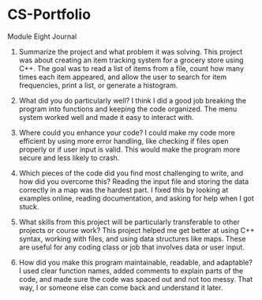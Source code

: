 # CS-Portfolio

Module Eight Journal

1. Summarize the project and what problem it was solving.
This project was about creating an item tracking system for a grocery store using C++. The goal was to read a list of items from a file, count how many times each item appeared, and allow the user to search for item frequencies, print a list, or generate a histogram.

2. What did you do particularly well?
I think I did a good job breaking the program into functions and keeping the code organized. The menu system worked well and made it easy to interact with.

3. Where could you enhance your code?
I could make my code more efficient by using more error handling, like checking if files open properly or if user input is valid. This would make the program more secure and less likely to crash.

4. Which pieces of the code did you find most challenging to write, and how did you overcome this?
Reading the input file and storing the data correctly in a map was the hardest part. I fixed this by looking at examples online, reading documentation, and asking for help when I got stuck.

5. What skills from this project will be particularly transferable to other projects or course work?
This project helped me get better at using C++ syntax, working with files, and using data structures like maps. These are useful for any coding class or job that involves data or user input.

6. How did you make this program maintainable, readable, and adaptable?
I used clear function names, added comments to explain parts of the code, and made sure the code was spaced out and not too messy. That way, I or someone else can come back and understand it later.
